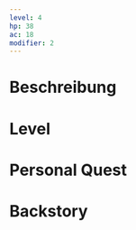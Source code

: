 ```yaml
---
level: 4
hp: 38
ac: 18
modifier: 2
---
```




# Beschreibung

# Level

# Personal Quest

# Backstory
